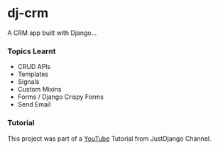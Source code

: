 # dj-crm
A CRM app built with Django...

### Topics Learnt
- CRUD APIs
- Templates
- Signals
- Custom Mixins
- Forms / Django Crispy Forms
- Send Email

### Tutorial
This project was part of a [YouTube](https://www.youtube.com/watch?v=fOukA4Qh9QA) Tutorial from JustDjango Channel.